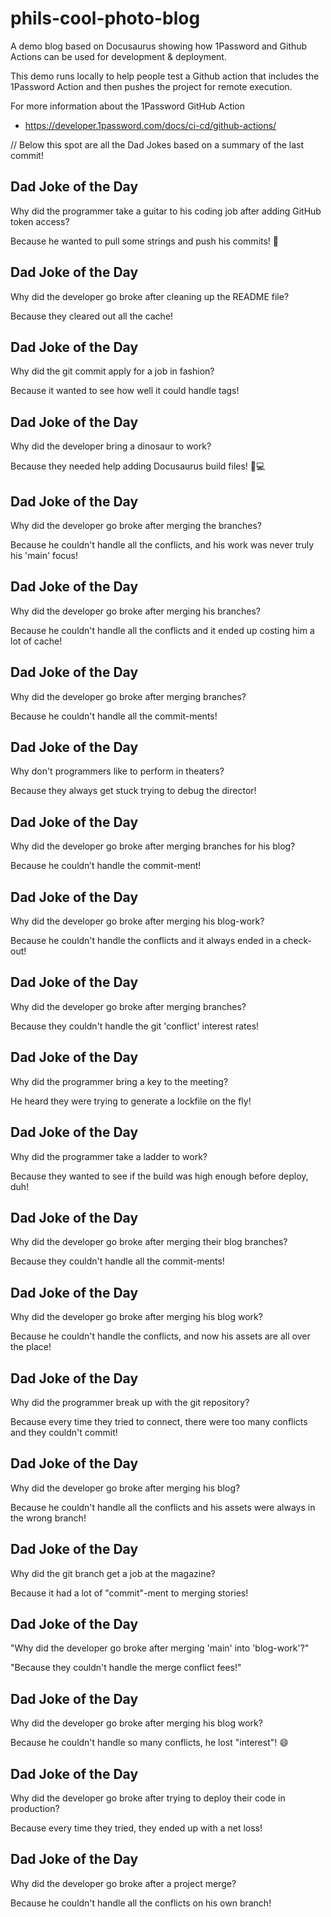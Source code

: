 # phils-cool-photo-blog
A demo blog based on Docusaurus showing how 1Password and Github Actions can be used for development &amp; deployment.


This demo runs locally to help people test a Github action that includes the 1Password Action and then pushes the project for remote execution.

For more information about the 1Password GitHub Action
- https://developer.1password.com/docs/ci-cd/github-actions/

// Below this spot are all the Dad Jokes based on a summary of the last commit!

## Dad Joke of the Day
Why did the programmer take a guitar to his coding job after adding GitHub token access?

Because he wanted to pull some strings and push his commits! 🎸


## Dad Joke of the Day
Why did the developer go broke after cleaning up the README file?

Because they cleared out all the cache!


## Dad Joke of the Day
Why did the git commit apply for a job in fashion?

Because it wanted to see how well it could handle tags!

## Dad Joke of the Day
Why did the developer bring a dinosaur to work?

Because they needed help adding Docusaurus build files! 🦖💻



## Dad Joke of the Day
Why did the developer go broke after merging the branches?

Because he couldn't handle all the conflicts, and his work was never truly his 'main' focus!


## Dad Joke of the Day
Why did the developer go broke after merging his branches?

Because he couldn't handle all the conflicts and it ended up costing him a lot of cache!


## Dad Joke of the Day
Why did the developer go broke after merging branches?

Because he couldn't handle all the commit-ments!


## Dad Joke of the Day
Why don't programmers like to perform in theaters? 

Because they always get stuck trying to debug the director!


## Dad Joke of the Day
Why did the developer go broke after merging branches for his blog?

Because he couldn’t handle the commit-ment!


## Dad Joke of the Day
Why did the developer go broke after merging his blog-work?

Because he couldn't handle the conflicts and it always ended in a check-out!


## Dad Joke of the Day
Why did the developer go broke after merging branches?

Because they couldn't handle the git 'conflict' interest rates!


## Dad Joke of the Day
Why did the programmer bring a key to the meeting?

He heard they were trying to generate a lockfile on the fly!


## Dad Joke of the Day
Why did the programmer take a ladder to work?

Because they wanted to see if the build was high enough before deploy, duh!


## Dad Joke of the Day
Why did the developer go broke after merging their blog branches?

Because they couldn't handle all the commit-ments!


## Dad Joke of the Day
Why did the developer go broke after merging his blog work?

Because he couldn't handle the conflicts, and now his assets are all over the place!


## Dad Joke of the Day
Why did the programmer break up with the git repository?

Because every time they tried to connect, there were too many conflicts and they couldn't commit!


## Dad Joke of the Day
Why did the developer go broke after merging his blog?

Because he couldn't handle all the conflicts and his assets were always in the wrong branch!

## Dad Joke of the Day
Why did the git branch get a job at the magazine?

Because it had a lot of "commit"-ment to merging stories!


## Dad Joke of the Day
"Why did the developer go broke after merging 'main' into 'blog-work'?"

"Because they couldn't handle the merge conflict fees!"


## Dad Joke of the Day
Why did the developer go broke after merging his blog work?

Because he couldn't handle so many conflicts, he lost "interest"! 😄


## Dad Joke of the Day
Why did the developer go broke after trying to deploy their code in production?

Because every time they tried, they ended up with a net loss!


## Dad Joke of the Day
Why did the developer go broke after a project merge?

Because he couldn't handle all the conflicts on his own branch!